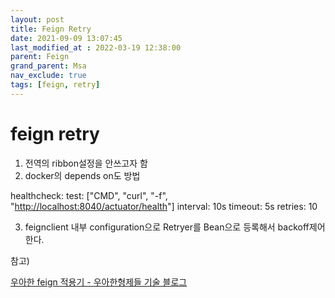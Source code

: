 ```yaml
---
layout: post
title: Feign Retry
date: 2021-09-09 13:07:45
last_modified_at : 2022-03-19 12:38:00
parent: Feign
grand_parent: Msa
nav_exclude: true
tags: [feign, retry]
---
```


# feign retry

1. 전역의 ribbon설정을 안쓰고자 함
2. docker의 depends on도 방법


healthcheck:
test: ["CMD", "curl", "-f", "[http://localhost:8040/actuator/health](http://localhost:8040/actuator/health)"]
interval: 10s
timeout: 5s
retries: 10

3. feignclient 내부 configuration으로 Retryer를 Bean으로 등록해서 backoff제어한다.

참고) 

[우아한 feign 적용기 - 우아한형제들 기술 블로그](https://woowabros.github.io/experience/2019/05/29/feign.html#%EC%A2%80%EB%8D%94-%EB%82%98%EC%95%84%EA%B0%80%EA%B8%B0)